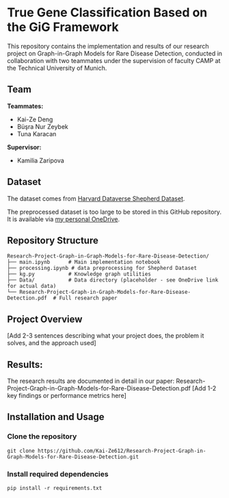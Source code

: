 # True Gene Classification Based on the GiG Framework
This repository contains the implementation and results of our research project on Graph-in-Graph Models for Rare Disease Detection, conducted in collaboration with two teammates under the supervision of faculty CAMP at the Technical University of Munich.

## Team

**Teammates:**
* Kai-Ze Deng
* Büşra Nur Zeybek
* Tuna Karacan

**Supervisor:**
* Kamilia Zaripova

## Dataset
The dataset comes from [Harvard Dataverse Shepherd Dataset](https://dataverse.harvard.edu/dataset.xhtml?persistentId=doi:10.7910/DVN/TZTPFL).

The preprocessed dataset is too large to be stored in this GitHub repository. It is available via [my personal OneDrive](https://1drv.ms/f/s!ApjXPmewijhustFXDzvZkjdoujq47A?e=9AUmkl).

## Repository Structure
```
Research-Project-Graph-in-Graph-Models-for-Rare-Disease-Detection/
├── main.ipynb      # Main implementation notebook
├── processing.ipynb # data preprocessing for Shepherd Dataset
├── kg.py           # Knowledge graph utilities
├── Data/           # Data directory (placeholder - see OneDrive link for actual data)
└── Research-Project-Graph-in-Graph-Models-for-Rare-Disease-Detection.pdf  # Full research paper
```

## Project Overview
[Add 2-3 sentences describing what your project does, the problem it solves, and the approach used]

## Results:
The research results are documented in detail in our paper: Research-Project-Graph-in-Graph-Models-for-Rare-Disease-Detection.pdf
[Add 1-2 key findings or performance metrics here]

## Installation and Usage
### Clone the repository
`git clone https://github.com/Kai-Ze612/Research-Project-Graph-in-Graph-Models-for-Rare-Disease-Detection.git`

### Install required dependencies
`pip install -r requirements.txt`
